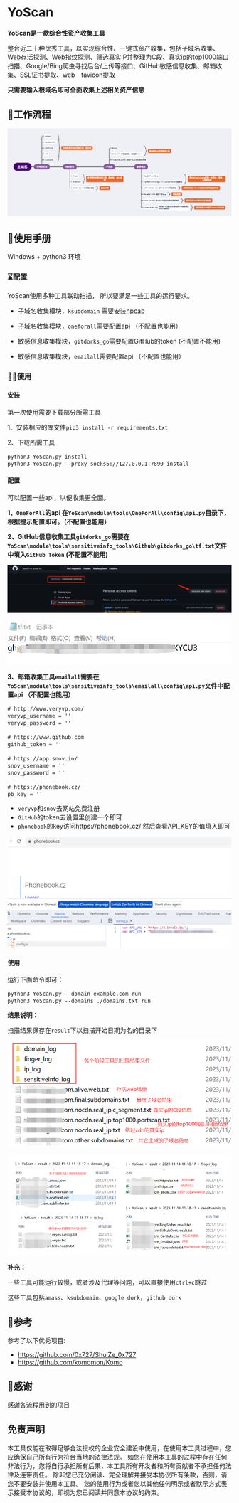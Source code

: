 # YoScan

**YoScan是一款综合性资产收集工具**

整合近二十种优秀工具，以实现综合性、一键式资产收集，包括子域名收集、Web存活探测、Web指纹探测、筛选真实IP并整理为C段、真实ip的top1000端口扫描、Google/Bing爬虫寻找后台/上传等接口、GitHub敏感信息收集、邮箱收集、SSL证书提取、web　favicon提取

**只需要输入根域名即可全面收集上述相关资产信息**

## 🚀工作流程

![YoScan流程图](images/YoScan流程图.png)



## 🚀使用手册

Windows + python3 环境



### ⌛配置

YoScan使用多种工具联动扫描， 所以要满足一些工具的运行要求。

- 子域名收集模块，`ksubdomain` 需要安装[npcap](https://npcap.com/#download)  

- 子域名收集模块，`oneforall`需要配置api  （不配置也能用）

- 敏感信息收集模块，`gitdorks_go`需要配置GitHub的token  (不配置不能用)
- 敏感信息收集模块，`emailall`需要配置api  （不配置也能用）



### 👨‍💻使用

#### **安装**

第一次使用需要下载部分所需工具

1、安装相应的库文件`pip3 install -r requirements.txt`

2、下载所需工具

```
python3 YoScan.py install
python3 YoScan.py --proxy socks5://127.0.0.1:7890 install
```



#### 配置

可以配置一些api，以便收集更全面。

**1、`OneForAll`的api  在`YoScan\module\tools\OneForAll\config\api.py`目录下，根据提示配置即可。（不配置也能用）**

**2、GitHub信息收集工具`gitdorks_go`需要在`YoScan\module\tools\sensitiveinfo_tools\Github\gitdorks_go\tf.txt`文件中填入`GitHub Token`  (不配置不能用)**

![image-20231114183202668](images/image-20231114183202668.png)

![image-20231114183302297](images/image-20231114183302297.png)

**3、邮箱收集工具`emailall`需要在`YoScan\module\tools\sensitiveinfo_tools\emailall\config\api.py`文件中配置api  （不配置也能用）**

```
# http://www.veryvp.com/
veryvp_username = ''
veryvp_password = ''

# https://www.github.com
github_token = ''

# https://app.snov.io/
snov_username = ''
snov_password = ''

# https://phonebook.cz/
pb_key = ''
```

- `veryvp`和`snov`去网站免费注册
- `GitHub`的token去设置里创建一个即可
- `phonebook`的key访问https://phonebook.cz/ 然后查看API_KEY的值填入即可

![image-20231114183601788](images/image-20231114183601788.png)





#### 使用

运行下面命令即可：

```
python3 YoScan.py --domain example.com run
python3 YoScan.py --domains ./domains.txt run
```



**结果说明：**

扫描结果保存在`result`下以扫描开始日期为名的目录下

![image-20231114185038497](images/image-20231114185038497.png)

![image-20231114190915280](images/image-20231114190915280.png)



**补充：**

一些工具可能运行较慢，或者涉及代理等问题，可以直接使用`ctrl+c`跳过

这些工具包括`amass`、`ksubdomain`、`google dork`，`github dork`





## 🙏参考

参考了以下优秀项目:

- https://github.com/0x727/ShuiZe_0x727
- https://github.com/komomon/Komo

## 🙏感谢

感谢各流程用到的项目

## 免责声明

 本工具仅能在取得足够合法授权的企业安全建设中使用，在使用本工具过程中，您应确保自己所有行为符合当地的法律法规。 如您在使用本工具的过程中存在任何非法行为，您将自行承担所有后果，本工具所有开发者和所有贡献者不承担任何法律及连带责任。 除非您已充分阅读、完全理解并接受本协议所有条款，否则，请您不要安装并使用本工具。 您的使用行为或者您以其他任何明示或者默示方式表示接受本协议的，即视为您已阅读并同意本协议的约束。